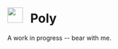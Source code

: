 # <img src="https://rawgithub.com/briangonzalez/poly-cms-gem/master/core/admin/assets/images/poly-small-boxed.svg" width=35 style="margin-right: 10px"> Poly

A work in progress -- bear with me.
